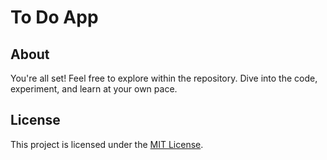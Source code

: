# To Do App

## About 

You're all set! Feel free to explore within the repository. Dive into the code, experiment, and learn at your own pace.

## License

This project is licensed under the [MIT License](LICENSE).
